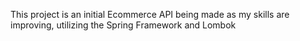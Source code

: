 This project is an initial Ecommerce API being made as my skills are improving, utilizing the Spring Framework and Lombok
